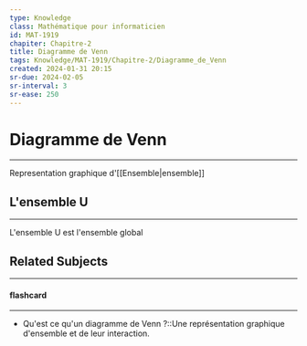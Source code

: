 ```yaml
---
type: Knowledge
class: Mathématique pour informaticien
id: MAT-1919
chapiter: Chapitre-2
title: Diagramme de Venn 
tags: Knowledge/MAT-1919/Chapitre-2/Diagramme_de_Venn 
created: 2024-01-31 20:15
sr-due: 2024-02-05
sr-interval: 3
sr-ease: 250
---
```

# Diagramme de Venn 
----
Representation graphique d'[[Ensemble|ensemble]]

## L'ensemble U
----
L'ensemble U est l'ensemble global

## Related Subjects
----
#### flashcard 
----
- Qu'est ce qu'un diagramme de Venn ?::Une représentation graphique d'ensemble et de leur interaction.
<!--SR:!2024-03-12,10,270-->